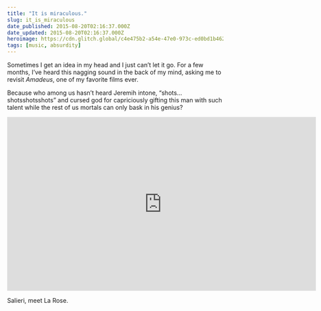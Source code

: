 ```yaml
---
title: "It is miraculous."
slug: it_is_miraculous
date_published: 2015-08-20T02:16:37.000Z
date_updated: 2015-08-20T02:16:37.000Z
heroimage: https://cdn.glitch.global/c4e475b2-a54e-47e0-973c-ed0bd1b46262/Salieri-Amadeus.jpg?v=1670032565073
tags: [music, absurdity]
---
```


Sometimes I get an idea in my head and I just can’t let it go. For a few months, I’ve heard this nagging sound in the back of my mind, asking me to revisit *Amadeus*, one of my favorite films ever.

Because who among us hasn’t heard Jeremih intone, “shots…shotsshotsshots” and cursed god for capriciously gifting this man with such talent while the rest of us mortals can only bask in his genius?

<iframe width="720" height="405" src="https://www.youtube.com/embed/R0IBofyfb_4" title="Salieri hears La Rose" frameborder="0" allow="accelerometer; autoplay; clipboard-write; encrypted-media; gyroscope; picture-in-picture" allowfullscreen></iframe>
  
Salieri, meet La Rose.
